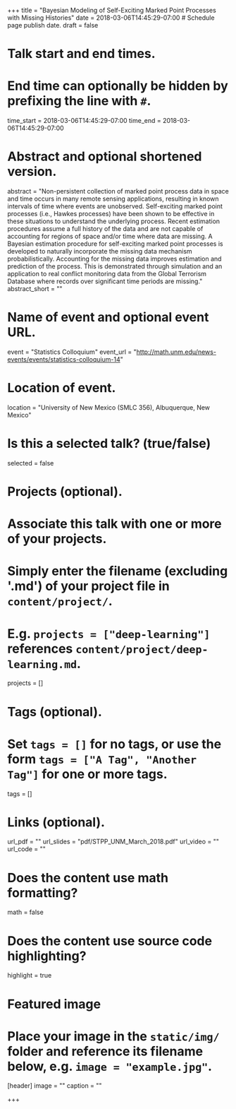 +++
title = "Bayesian Modeling of Self-Exciting Marked Point Processes with Missing Histories"
date = 2018-03-06T14:45:29-07:00  # Schedule page publish date.
draft = false

# Talk start and end times.
#   End time can optionally be hidden by prefixing the line with `#`.
time_start = 2018-03-06T14:45:29-07:00
time_end = 2018-03-06T14:45:29-07:00 

# Abstract and optional shortened version.
abstract = "Non-persistent collection of marked point process data in space and time occurs in many remote sensing applications, resulting in known intervals of time where events are unobserved. Self-exciting marked point processes (i.e., Hawkes processes) have been shown to be effective in these situations to understand the underlying process. Recent estimation procedures assume a full history of the data and are not capable of accounting for regions of space and/or time where data are missing. A Bayesian estimation procedure for self-exciting marked point processes is developed to naturally incorporate the missing data mechanism probabilistically. Accounting for the missing data improves estimation and prediction of the process. This is demonstrated through simulation and an application to real conflict monitoring data from the Global Terrorism Database where records over significant time periods are missing."
abstract_short = ""

# Name of event and optional event URL.
event = "Statistics Colloquium"
event_url = "http://math.unm.edu/news-events/events/statistics-colloquium-14"

# Location of event.
location = "University of New Mexico (SMLC 356), Albuquerque, New Mexico"

# Is this a selected talk? (true/false)
selected = false

# Projects (optional).
#   Associate this talk with one or more of your projects.
#   Simply enter the filename (excluding '.md') of your project file in `content/project/`.
#   E.g. `projects = ["deep-learning"]` references `content/project/deep-learning.md`.
projects = []

# Tags (optional).
#   Set `tags = []` for no tags, or use the form `tags = ["A Tag", "Another Tag"]` for one or more tags.
tags = []

# Links (optional).
url_pdf = ""
url_slides = "pdf/STPP_UNM_March_2018.pdf"
url_video = ""
url_code = ""

# Does the content use math formatting?
math = false

# Does the content use source code highlighting?
highlight = true

# Featured image
# Place your image in the `static/img/` folder and reference its filename below, e.g. `image = "example.jpg"`.
[header]
image = ""
caption = ""

+++

